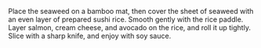 Place the seaweed on a bamboo mat, then cover the sheet of seaweed with an even layer of prepared sushi rice. Smooth gently with the rice paddle.
Layer salmon, cream cheese, and avocado on the rice, and roll it up tightly. Slice with a sharp knife, and enjoy with soy sauce.